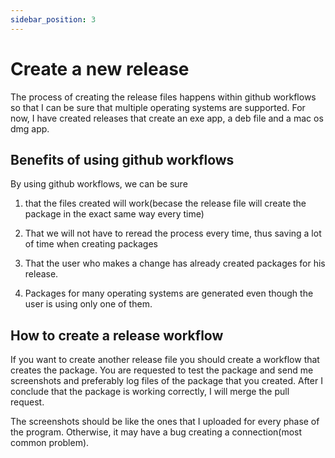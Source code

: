 ```yaml
---
sidebar_position: 3
---
```


# Create a new release

The process of creating the release files happens within github workflows so that I can be sure that multiple operating systems are supported. For now, I have created releases that create an exe app, a deb file and a mac os dmg app.

## Benefits of using github workflows

By using github workflows, we can be sure

1. that the files created will work(becase the release file will create the package in the exact same way every time)

1. That we will not have to reread the process every time, thus saving a lot of time when creating packages

1. That the user who makes a change has already created packages for his release.

1. Packages for many operating systems are generated even though the user is using only one of them.

## How to create a release workflow

If you want to create another release file you should create a workflow that creates the package. You are requested to test the package and send me screenshots and preferably log files of the package that you created. After I conclude that the package is working correctly, I will merge the pull request.

The screenshots should be like the ones that I uploaded for every phase of the program. Otherwise, it may have a bug creating a connection(most common problem).